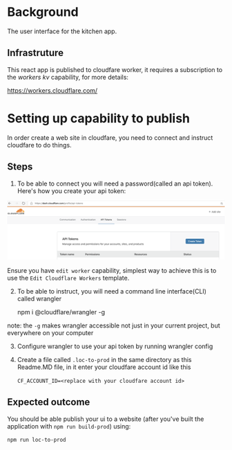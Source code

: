 # Background

The user interface for the kitchen app.

## Infrastruture

This react app is published to cloudfare worker, it requires a subscription to the *workers kv* capability, for more details:

https://workers.cloudflare.com/

# Setting up capability to publish

In order create a web site in cloudfare, you need to connect and instruct cloudfare to do things.

## Steps 

1. To be able to connect you will need a password(called an api token). Here's how you create your api token:

![get api token](./get-api-token.png)

Ensure you have `edit worker` capability, simplest way to achieve this is to use the `Edit Cloudflare Workers` template. 

2. To be able to instruct, you will need a command line interface(CLI) called wrangler

    npm i @cloudflare/wrangler -g

note: the `-g` makes wrangler accessible not just in your current project, but everywhere on your computer

3. Configure wrangler to use your api token by running 
    wrangler config

4. Create a file called `.loc-to-prod` in the same directory as this Readme.MD file, in it enter your cloudfare account id like this

    `CF_ACCOUNT_ID=<replace with your cloudfare account id>`

## Expected outcome 

You should be able publish your ui to a website (after you've built the application with `npm run build-prod`) using:
    
    npm run loc-to-prod